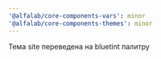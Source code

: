 ```yaml
---
'@alfalab/core-components-vars': minor
'@alfalab/core-components-themes': minor
---
```


Тема site переведена на bluetint палитру
